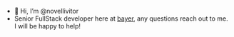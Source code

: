 - 👋 Hi, I’m @novellivitor
- Senior FullStack developer here at [bayer](https://github.com/bayer-int), any questions reach out to me. I will be happy to help!

<!---
novellivitor/novellivitor is a ✨ special ✨ repository because its `README.md` (this file) appears on your GitHub profile.
You can click the Preview link to take a look at your changes.
--->
